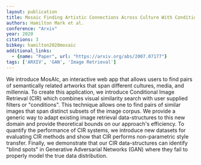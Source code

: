 ```yaml
---
layout: publication
title: Mosaic Finding Artistic Connections Across Culture With Conditional Image Retrieval
authors: Hamilton Mark et al.
conference: "Arxiv"
year: 2020
citations: 3
bibkey: hamilton2020mosaic
additional_links:
  - {name: "Paper", url: "https://arxiv.org/abs/2007.07177"}
tags: ['ARXIV', 'GAN', 'Image Retrieval']
---
```

We introduce MosAIc, an interactive web app that allows users to find pairs
of semantically related artworks that span different cultures, media, and
millennia. To create this application, we introduce Conditional Image Retrieval
(CIR) which combines visual similarity search with user supplied filters or
"conditions". This technique allows one to find pairs of similar images that
span distinct subsets of the image corpus. We provide a generic way to adapt
existing image retrieval data-structures to this new domain and provide
theoretical bounds on our approach's efficiency. To quantify the performance of
CIR systems, we introduce new datasets for evaluating CIR methods and show that
CIR performs non-parametric style transfer. Finally, we demonstrate that our
CIR data-structures can identify "blind spots" in Generative Adversarial
Networks (GAN) where they fail to properly model the true data distribution.
